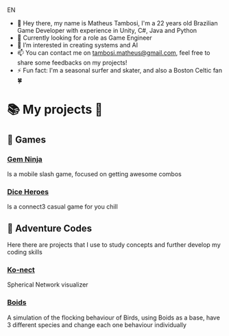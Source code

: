 EN

- 👋 Hey there, my name is Matheus Tambosi, I'm a 22 years old Brazilian Game Developer with experience in Unity, C#, Java and Python
- 🌱 Currently looking for a role as Game Engineer
- 👀 I’m interested in creating systems and AI
- 📫 You can contact me on [tambosi.matheus@gmail.com](mailto:tambosi.matheus@gmail.com), feel free to share some feedbacks on my projects!
- ⚡ Fun fact: I'm a seasonal surfer and skater, and also a Boston Celtic fan 🍀

# 📚 My projects 📕

## 📗 Games
### [Gem Ninja](https://github.com/tambosi-matheus/GemNinja) 
Is a mobile slash game, focused on getting awesome combos

### [Dice Heroes](https://github.com/tambosi-matheus/DiceHeroes) 
Is a connect3 casual game for you chill 

## 📘 Adventure Codes
Here there are projects that I use to study concepts and further develop my coding skills
### [Ko-nect](https://github.com/tambosi-matheus/Ko-Nect)
Spherical Network visualizer
### [Boids](https://github.com/tambosi-matheus/Boids-Simulation)
A simulation of the flocking behaviour of Birds, using Boids as a base, have 3 different species and change each one behaviour individually
